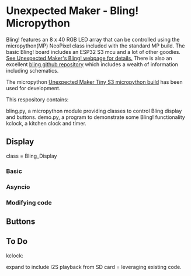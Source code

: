 # Unexpected Maker - Bling! Micropython

Bling! features an 8 x 40 RGB LED array that can be controlled using the micropython(MP) NeoPixel 
class included with the standard MP build. The basic Bling! board includes an ESP32 S3 mcu and a lot
of other goodies. [See Unexpected Maker's Bling! webpage for details.](https://unexpectedmaker.com/shop.html#!/BLING/p/596946493// "Bling! Webpage")
There is also an excellent [bling github repository](https://github.com/UnexpectedMaker/bling) which includes
a wealth of information including schematics.

The micropython [Unexpected Maker Tiny S3 micropython build](https://micropython.org/download/UM_TINYS3/) has been 
used for development.

This respository contains:

bling.py, a micropython module providing classes to control Bling display and buttons.
demo.py, a program to demonstrate some Bling! functionality
kclock, a kitchen clock and timer.


## Display

class = Bling_Display 

### Basic

### Asyncio

### Modifying code

## Buttons

## To Do

kclock:

expand to include I2S playback from SD card = leveraging existing code. 								
								
